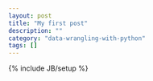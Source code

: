 ```yaml
---
layout: post
title: "My first post"
description: ""
category: "data-wrangling-with-python"
tags: []
---
```

{% include JB/setup %}
